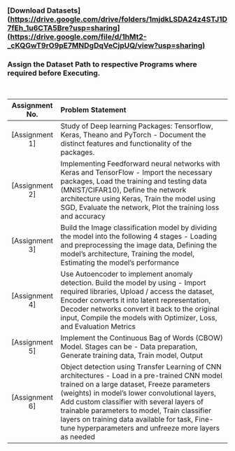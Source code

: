 ### [Download Datasets](https://drive.google.com/drive/folders/1mjdkLSDA24z4STJ1D7fEh_1u6CTA5Bre?usp=sharing](https://drive.google.com/file/d/1hMt2-_cKQGwT9rO9pE7MNDgDqVeCjpUQ/view?usp=sharing)

### Assign the Dataset Path to respective Programs where required before Executing.
<br>

| Assignment No. | Problem Statement |
| :-------------: | :--------------- |
| [Assignment 1] | Study of Deep learning Packages: Tensorflow, Keras, Theano and PyTorch - Document the distinct features and functionality of the packages. |
| [Assignment 2] | Implementing Feedforward neural networks with Keras and TensorFlow - Import the necessary packages, Load the training and testing data (MNIST/CIFAR10), Define the network architecture using Keras, Train the model using SGD, Evaluate the network, Plot the training loss and accuracy |
| [Assignment 3] | Build the Image classification model by dividing the model into the following 4 stages - Loading and preprocessing the image data, Defining the model’s architecture, Training the model, Estimating the model’s performance |
| [Assignment 4] | Use Autoencoder to implement anomaly detection. Build the model by using - Import required libraries, Upload / access the dataset, Encoder converts it into latent representation, Decoder networks convert it back to the original input, Compile the models with Optimizer, Loss, and Evaluation Metrics |
| [Assignment 5] | Implement the Continuous Bag of Words (CBOW) Model. Stages can be - Data preparation, Generate training data, Train model, Output |
| [Assignment 6] | Object detection using Transfer Learning of CNN architectures - Load in a pre-trained CNN model trained on a large dataset, Freeze parameters (weights) in model’s lower convolutional layers, Add custom classifier with several layers of trainable parameters to model, Train classifier layers on training data available for task, Fine-tune hyperparameters and unfreeze more layers as needed |
